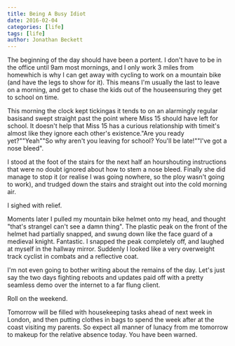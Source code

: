 ```yaml
---
title: Being A Busy Idiot
date: 2016-02-04
categories: [life]
tags: [life]
author: Jonathan Beckett
---
```


The beginning of the day should have been a portent. I don't have to be in the office until 9am most mornings, and I only work 3 miles from homewhich is why I can get away with cycling to work on a mountain bike (and have the legs to show for it). This means I'm usually the last to leave on a morning, and get to chase the kids out of the houseensuring they get to school on time.

This morning the clock kept tickingas it tends to on an alarmingly regular basisand swept straight past the point where Miss 15 should have left for school. It doesn't help that Miss 15 has a curious relationship with timeit's almost like they ignore each other's existence."Are you ready yet?""Yeah""So why aren't you leaving for school? You'll be late!""I've got a nose bleed".

I stood at the foot of the stairs for the next half an hourshouting instructions that were no doubt ignored about how to stem a nose bleed. Finally she did manage to stop it (or realise I was going nowhere, so the ploy wasn't going to work), and trudged down the stairs and straight out into the cold morning air.

I sighed with relief.

Moments later I pulled my mountain bike helmet onto my head, and thought "that's strangeI can't see a damn thing". The plastic peak on the front of the helmet had partially snapped, and swung down like the face guard of a medieval knight. Fantastic. I snapped the peak completely off, and laughed at myself in the hallway mirror. Suddenly I looked like a very overweight track cyclist in combats and a reflective coat.

I'm not even going to bother writing about the remains of the day. Let's just say the two days fighting reboots and updates paid off with a pretty seamless demo over the internet to a far flung client.

Roll on the weekend.

Tomorrow will be filled with housekeeping tasks ahead of next week in London, and then putting clothes in bags to spend the week after at the coast visiting my parents. So expect all manner of lunacy from me tomorrow to makeup for the relative absence today. You have been warned.